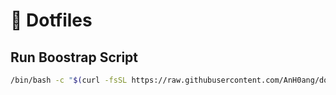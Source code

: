 # 🏡 Dotfiles

## Run Boostrap Script

```sh
/bin/bash -c "$(curl -fsSL https://raw.githubusercontent.com/AnH0ang/dotfiles/main/bootstrap.sh)"
```

